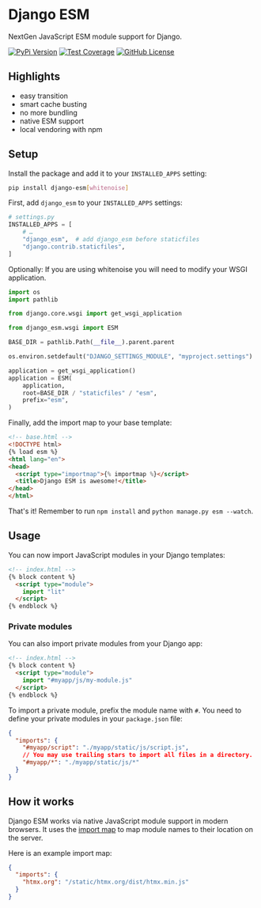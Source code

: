 # Django ESM

NextGen JavaScript ESM module support for Django.

[![PyPi Version](https://img.shields.io/pypi/v/django-esm.svg)](https://pypi.python.org/pypi/django-esm/)
[![Test Coverage](https://codecov.io/gh/codingjoe/django-esm/branch/main/graph/badge.svg)](https://codecov.io/gh/codingjoe/django-esm)
[![GitHub License](https://img.shields.io/github/license/codingjoe/django-esm)](https://raw.githubusercontent.com/codingjoe/django-esm/master/LICENSE)

## Highlights

* easy transition
* smart cache busting
* no more bundling
* native ESM support
* local vendoring with npm

## Setup

Install the package and add it to your `INSTALLED_APPS` setting:

```bash
pip install django-esm[whitenoise]
```

First, add `django_esm` to your `INSTALLED_APPS` settings:

```python
# settings.py
INSTALLED_APPS = [
    # …
    "django_esm",  # add django_esm before staticfiles
    "django.contrib.staticfiles",
]
```

Optionally: If you are using whitenoise you will need to modify your WSGI application.

```python
import os
import pathlib

from django.core.wsgi import get_wsgi_application

from django_esm.wsgi import ESM

BASE_DIR = pathlib.Path(__file__).parent.parent

os.environ.setdefault("DJANGO_SETTINGS_MODULE", "myproject.settings")

application = get_wsgi_application()
application = ESM(
    application,
    root=BASE_DIR / "staticfiles" / "esm",
    prefix="esm",
)
```

Finally, add the import map to your base template:

```html
<!-- base.html -->
<!DOCTYPE html>
{% load esm %}
<html lang="en">
<head>
  <script type="importmap">{% importmap %}</script>
  <title>Django ESM is awesome!</title>
</head>
</html>
```

That's it!
Remember to run `npm install` and `python manage.py esm --watch`.

## Usage

You can now import JavaScript modules in your Django templates:

```html
<!-- index.html -->
{% block content %}
  <script type="module">
    import "lit"
  </script>
{% endblock %}
```

### Private modules

You can also import private modules from your Django app:

```html
<!-- index.html -->
{% block content %}
  <script type="module">
    import "#myapp/js/my-module.js"
  </script>
{% endblock %}
```

To import a private module, prefix the module name with `#`.
You need to define your private modules in your `package.json` file:

```json
{
  "imports": {
    "#myapp/script": "./myapp/static/js/script.js",
    // You may use trailing stars to import all files in a directory.
    "#myapp/*": "./myapp/static/js/*"
  }
}
```

## How it works

Django ESM works via native JavaScript module support in modern browsers.
It uses the [import map](https://developer.mozilla.org/en-US/docs/Web/HTML/Element/script/type/importmap)
to map module names to their location on the server.

Here is an example import map:

```json
{
  "imports": {
    "htmx.org": "/static/htmx.org/dist/htmx.min.js"
  }
}
```
